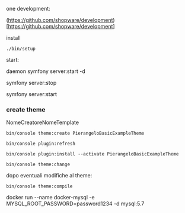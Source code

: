 one development:

(https://github.com/shopware/development)[https://github.com/shopware/development]


install

`./bin/setup`


start:

daemon
symfony server:start -d

symfony server:stop
 
symfony server:start


### create theme

NomeCreatoreNomeTemplate

`bin/console theme:create PierangeloBasicExampleTheme`

`bin/console plugin:refresh`

`bin/console plugin:install --activate PierangeloBasicExampleTheme`

`bin/console theme:change`

dopo eventuali modifiche al theme:

`bin/console theme:compile`

docker run --name docker-mysql -e MYSQL_ROOT_PASSWORD=password1234 -d mysql:5.7

